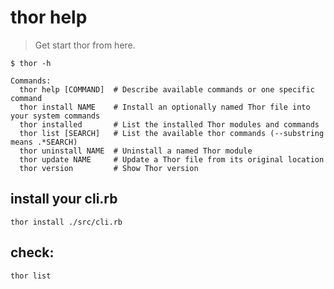 # thor help
> Get start thor from here.

```shell
$ thor -h

Commands:
  thor help [COMMAND]  # Describe available commands or one specific command
  thor install NAME    # Install an optionally named Thor file into your system commands
  thor installed       # List the installed Thor modules and commands
  thor list [SEARCH]   # List the available thor commands (--substring means .*SEARCH)
  thor uninstall NAME  # Uninstall a named Thor module
  thor update NAME     # Update a Thor file from its original location
  thor version         # Show Thor version
```

## install your cli.rb
```shell
thor install ./src/cli.rb
```

## check:
```shell
thor list
```
